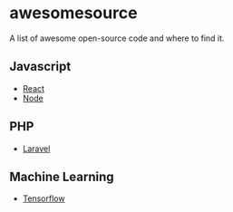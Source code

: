 # awesomesource
A list of awesome open-source code and where to find it.

## Javascript

- [React](https://facebook.github.io/react/)
- [Node](https://nodejs.org/en/)

## PHP

- [Laravel](https://laravel.com/)

## Machine Learning

- [Tensorflow](https://www.tensorflow.org/)
